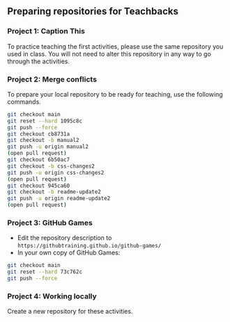 ## Preparing repositories for Teachbacks

### Project 1: Caption This

To practice teaching the first activities, please use the same repository you used in class. You will not need to alter this repository in any way to go through the activities.

### Project 2: Merge conflicts

To prepare your local repository to be ready for teaching, use the following commands.

```sh
git checkout main
git reset --hard 1095c8c
git push --force
git checkout cb8731a
git checkout -b manual2
git push -u origin manual2
(open pull request)
git checkout 6b50ac7
git checkout -b css-changes2
git push -u origin css-changes2
(open pull request)
git checkout 945ca60
git checkout -b readme-update2
git push -u origin readme-update2
(open pull request)
```

### Project 3: GitHub Games

- Edit the repository description to `https://githubtraining.github.io/github-games/`
- In your own copy of GitHub Games:

```sh
git checkout main
git reset --hard 73c762c
git push --force
```

### Project 4: Working locally

Create a new repository for these activities.
